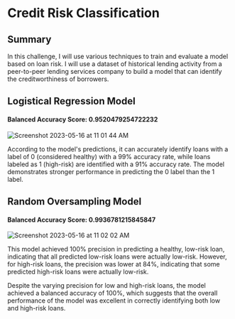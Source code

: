 # Credit Risk Classification
## Summary
In this challenge, I will use various techniques to train and evaluate a model based on loan risk. I will use a dataset of historical lending activity from a peer-to-peer lending services company to build a model that can identify the creditworthiness of borrowers.

## Logistical Regression Model
#### Balanced Accuracy Score: 0.9520479254722232
![Screenshot 2023-05-16 at 11 01 44 AM](https://github.com/treysl/credit-risk-classification/assets/96922295/6b0733c1-6065-40b4-84aa-44293067312d)

According to the model's predictions, it can accurately identify loans with a label of 0 (considered healthy) with a 99% accuracy rate, while loans labeled as 1 (high-risk) are identified with a 91% accuracy rate. The model demonstrates stronger performance in predicting the 0 label than the 1 label.


## Random Oversampling Model
#### Balanced Accuracy Score: 0.9936781215845847
![Screenshot 2023-05-16 at 11 02 02 AM](https://github.com/treysl/credit-risk-classification/assets/96922295/e9e4ee12-1d3d-4b79-85ba-0473091812b4)

This model achieved 100% precision in predicting a healthy, low-risk loan, indicating that all predicted low-risk loans were actually low-risk. However, for high-risk loans, the precision was lower at 84%, indicating that some predicted high-risk loans were actually low-risk. 

Despite the varying precision for low and high-risk loans, the model achieved a balanced accuracy of 100%, which suggests that the overall performance of the model was excellent in correctly identifying both low and high-risk loans.
